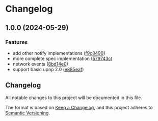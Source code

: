 # Changelog

## 1.0.0 (2024-05-29)


### Features

* add other notify implementations ([f9c8490](https://github.com/huffSamuel/upnped/commit/f9c84900c4d547d947da378aa2aa809d8af71ca5))
* more complete spec implementation ([579743c](https://github.com/huffSamuel/upnped/commit/579743ce2b5d51dab8d8443f687620a14afcafe9))
* network events ([8bd14e0](https://github.com/huffSamuel/upnped/commit/8bd14e035fe5e09f51195422c0170fd685562947))
* support basic upnp 2.0 ([e885eaf](https://github.com/huffSamuel/upnped/commit/e885eaf77e78d6b34cf93224100f6616c7eaebc0))

## Changelog
All notable changes to this project will be documented in this file.

The format is based on [Keep a Changelog](https://keepachangelog.com/en/1.0.0/),
and this project adheres to [Semantic Versioning](https://semver.org/spec/v2.0.0.html).
